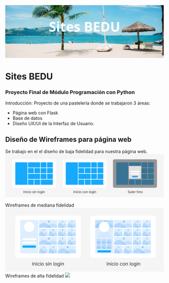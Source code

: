 <img src='./app/static/img/Titular.png'>

# Sites BEDU
### Proyecto Final de Módulo Programación con Python

Introducción:
Proyecto de una pastelería donde se trabajaron 3 áreas: 
* Página web con Flask
* Base de datos 
* Diseño UX/UI de la Interfaz de Usuario.


## Diseño de Wireframes para página web

Se trabajo en el el diseño de baja fidelidad para nuestra página web.
<img src='./app/static/img/wireframes/Wireframes Low.png'>

Wireframes de mediana fidelidad
<img src='./app/static/img/wireframes/Wireframes Mid.png'>
Wireframes de alta fidelidad
<img src='./app/static/img/wireframes/Wireframes Hight.png'>
